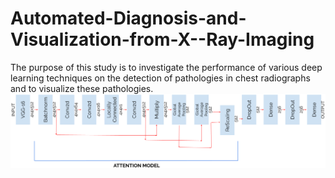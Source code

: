 # Automated-Diagnosis-and-Visualization-from-X--Ray-Imaging
The purpose of this study is to investigate the performance of various deep learning techniques on the detection of pathologies in chest radiographs and to visualize these pathologies.
![Attention Model Architecture](/architecture.png?raw=true "Attention Model Architecture")
